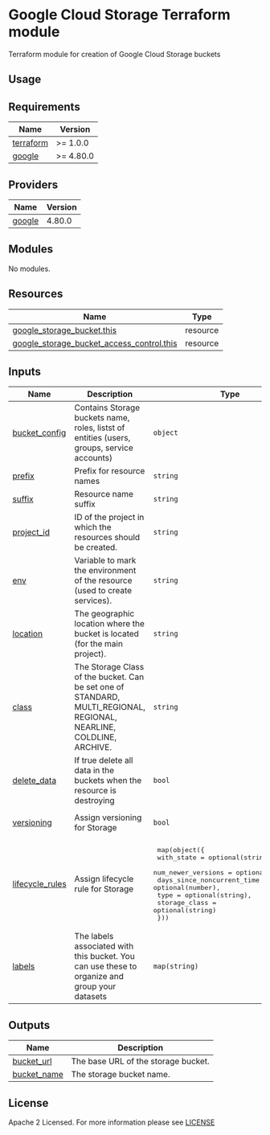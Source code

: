 # Google Cloud Storage Terraform module  
Terraform module for creation of Google Cloud Storage buckets

## Usage
<!-- BEGIN_TF_DOCS -->
## Requirements
| Name                                                                      | Version   |
|---------------------------------------------------------------------------|-----------|
| <a name="requirement_terraform"></a> [terraform](#requirement\_terraform) | >= 1.0.0  |
| <a name="requirement_google"></a> [google](#requirement\_google)          | >= 4.80.0 |

## Providers
| Name                                                       | Version |
|------------------------------------------------------------|---------|
| <a name="provider_google"></a> [google](#provider\_google) | 4.80.0  |

## Modules
No modules.

## Resources
| Name                                                                                                                                                      | Type     |
|-----------------------------------------------------------------------------------------------------------------------------------------------------------|----------|
| [google_storage_bucket.this](https://registry.terraform.io/providers/hashicorp/google/latest/docs/resources/storage_bucket)                               | resource |
| [google_storage_bucket_access_control.this](https://registry.terraform.io/providers/hashicorp/google/latest/docs/resources/storage_bucket_access_control) | resource |

## Inputs
| Name                                                                        | Description                                                                                                         | Type                                                                                                                                                                                                                                                                                                                 | Default                 | Required |
|-----------------------------------------------------------------------------|---------------------------------------------------------------------------------------------------------------------|----------------------------------------------------------------------------------------------------------------------------------------------------------------------------------------------------------------------------------------------------------------------------------------------------------------------|-------------------------|:--------:|
| <a name="input_bucket_config"></a> [bucket\_config](#input\_bucket\_config) | Contains Storage buckets name, roles, listst of entities (users, groups, service accounts)                          | `object`                                                                                                                                                                                                                                                                                                             | n/a                     |   yes    |
| <a name="input_prefix"></a> [prefix](#input\_prefix)                        | Prefix for resource names                                                                                           | `string`                                                                                                                                                                                                                                                                                                             | ""                      |    no    |
| <a name="input_suffix"></a> [suffix](#input\_suffix)                        | Resource name suffix                                                                                                | `string`                                                                                                                                                                                                                                                                                                             | ""                      |    no    |
| <a name="input_project_id"></a> [project\_id](#input\_project\_id)          | ID of the project in which the resources should be created.                                                         | `string`                                                                                                                                                                                                                                                                                                             | ""                      |    no    |
| <a name="input_env"></a> [env](#input\_env)                                 | Variable to mark the environment of the resource (used to create services).                                         | `string`                                                                                                                                                                                                                                                                                                             | n/a                     |   yes    |
| <a name="input_location"></a> [location](#input\_location)                  | The geographic location where the bucket is located (for the main project).                                         | `string`                                                                                                                                                                                                                                                                                                             | n/a                     |   yes    |
| <a name="input_class"></a> [class](#input\_class)                           | The Storage Class of the bucket. Can be set one of STANDARD, MULTI_REGIONAL, REGIONAL, NEARLINE, COLDLINE, ARCHIVE. | `string`                                                                                                                                                                                                                                                                                                             | <pre><br>STANDARD</pre> |    no    |
| <a name="input_delete_data"></a> [delete\_data](#input\_delete\_data)       | If true delete all data in the buckets when the resource is destroying                                              | `bool`                                                                                                                                                                                                                                                                                                               | <pre><br>true</pre>     |    no    |
| <a name="versioning"></a> [versioning](#input\_versioning)                  | Assign versioning for Storage                                                                                       | `bool`                                                                                                                                                                                                                                                                                                               | <pre><br>true</pre>     |    no    |
| <a name="lifecycle_rules"></a> [lifecycle\_rules](#input\_lifecycle\_rules) | Assign lifecycle rule for Storage                                                                                   | <pre> map(object({ <br>    with_state                 = optional(string), <br>    num_newer_versions         = optional(number), <br>    days_since_noncurrent_time = optional(number), <br>    type                       = optional(string), <br>    storage_class              = optional(string) <br> })) </pre> | {}                      |    no    |
| <a name="labels"></a> [labels](#input\_labels)                              | The labels associated with this bucket. You can use these to organize and group your datasets                       | `map(string)`                                                                                                                                                                                                                                                                                                        | {}                      |    no    |

## Outputs
| Name                                                                    | Description                         |
|-------------------------------------------------------------------------|-------------------------------------|
| <a name="output_bucket_url"></a> [bucket\_url](#output\_bucket\_url)    | The base URL of the storage bucket. |
| <a name="output_bucket_name"></a> [bucket\_name](#output\_bucket\_name) | The storage bucket name.            |
<!-- END_TF_DOCS -->

## License
Apache 2 Licensed. For more information please see [LICENSE](https://github.com/data-platform-hq/terraform-google-cloud-storage/blob/main/LICENSE)
